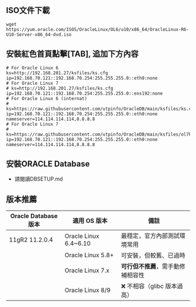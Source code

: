 ## ISO文件下載
```
wget https://yum.oracle.com/ISOS/OracleLinux/OL6/u10/x86_64/OracleLinux-R6-U10-Server-x86_64-dvd.iso
```

## 安裝紅色首頁點擊[TAB], 追加下方內容
```
# For Oracle Linux 6
ks=http://192.168.201.27/ksfiles/ks.cfg ip=192.168.70.121::192.168.70.254:255.255.255.0::eth0:none
# For Oracle Linux 7
# ks=http://192.168.201.27/ksfiles/ks.cfg ip=192.168.70.121::192.168.70.254:255.255.255.0::ens192:none
# For Oracle Linux 6 (internat)
# ks=https://raw.githubusercontent.com/utpinfo/OracleDB/main/ksfiles/ks.cfg ip=192.168.70.121::192.168.70.254:255.255.255.0::eth0:none nameserver=114.114.114.114,8.8.8.8
# For Oracle Linux 7
# ks=https://raw.githubusercontent.com/utpinfo/OracleDB/main/ksfiles/ol7ks.cfg ip=192.168.70.121::192.168.70.254:255.255.255.0::eth0:none nameserver=114.114.114.114,8.8.8.8
```
## 安裝ORACLE Database
- 請閱讀DBSETUP.md

## 版本推薦
| Oracle Database 版本 | 適用 OS 版本               | 備註                  |
| ------------------ | ---------------------- | ------------------- |
| 11gR2 11.2.0.4     | Oracle Linux 6.4\~6.10 | 最穩定，官方內部測試環境常用      |
|                    | Oracle Linux 5.8+      | 可安裝，但較舊、已過時         |
|                    | Oracle Linux 7.x       | **可行但不推薦**，需手動修補相容性 |
|                    | Oracle Linux 8/9       | ❌ 不相容（glibc 版本過高）   |
